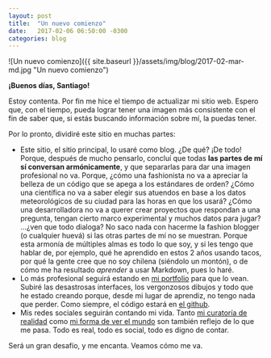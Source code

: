 ```yaml
---
layout: post
title:  "Un nuevo comienzo"
date:   2017-02-06 06:50:00 -0300
categories: blog
---
```

![Un nuevo comienzo]({{ site.baseurl }}/assets/img/blog/2017-02-mar-md.jpg "Un nuevo comienzo")

**¡Buenos días, Santiago!**

Estoy contenta. Por fin me hice el tiempo de actualizar mi sitio web. Espero que, con el tiempo, pueda lograr tener una imagen más consistente con el fin de saber que, si estás buscando información sobre mí, la puedas tener.

Por lo pronto, dividiré este sitio en muchas partes:
- Este sitio, el sitio principal, lo usaré como blog. ¿De qué? ¡De todo! Porque, después de mucho pensarlo, concluí que todas **las partes de mí sí conversan armónicamente**, y que separarlas para dar una imagen profesional no va. Porque, ¿cómo una fashionista no va a apreciar la belleza de un código que se apega a los estándares de orden? ¿Cómo una científica no va a saber elegir sus atuendos en base a los datos meteorológicos de su ciudad para las horas en que los usará? ¿Cómo una desarrolladora no va a querer crear proyectos que respondan a una pregunta, tengan cierto marco experimental y muchos datos para jugar? ...¿ven que todo dialoga? No saco nada con hacerme la fashion blogger (o cualquier huevá) si las otras partes de mí no se muestran. Porque esta armonía de múltiples almas es todo lo que soy, y si les tengo que hablar de, por ejemplo, qué he aprendido en estos 2 años usando tacos, por qué la gente cree que no soy chilena (siéndolo un montón), o de cómo me ha resultado *aprender* a usar Markdown, pues lo haré.
- Lo más profesional seguirá estando en [mi portfolio][portfolio] para que lo vean. Subiré las desastrosas interfaces, los vergonzosos dibujos y todo que he estado creando porque, desde mi lugar de aprendiz, no tengo nada que perder. Como siempre, el código estará en [el github][github].
- Mis redes sociales seguirán contando mi vida. Tanto [mi curatoría de realidad][twitter] como [mi forma de ver el mundo][instagram] son también reflejo de lo que me pasa. Todo es real, todo es social, todo es digno de contar.

Será un gran desafío, y me encanta. Veamos cómo me va.

[portfolio]: http://works.szz.cl
[github]: http://github.com/sofiazapatazavala
[twitter]: http://twitter.com/szapatazavala
[instagram]: http://instagram.com/sofiazapatazavala
